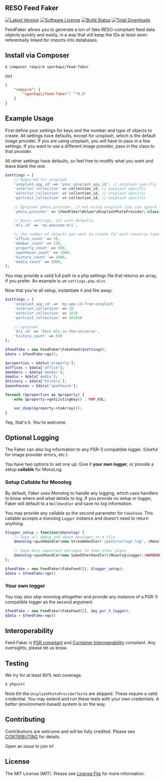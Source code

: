 ## RESO Feed Faker
[![Latest Version](https://img.shields.io/github/release/sparkapi/feed-faker.svg?style=flat-square)](https://github.com/sparkapi/feed-faker/releases)
[![Software License](https://img.shields.io/badge/license-MIT-brightgreen.svg?style=flat-square)](LICENSE.md)
[![Build Status](https://img.shields.io/travis/sparkapi/feed-faker/master.svg?style=flat-square)](https://travis-ci.org/sparkapi/feed-faker)
[![Total Downloads](https://img.shields.io/packagist/dt/sparkapi/feed-faker.svg?style=flat-square)](https://packagist.org/packages/sparkapi/feed-faker)

FeedFaker allows you to generate a ton of fake RESO-compliant feed data objects quickly and easily, in a way that will keep the IDs at least semi-referentially linked for imports into databases.

## Install via Composer
`$ composer require sparkapi/feed-faker`

(or)
```json
{
    "require": {
        "sparkapi/feed-faker": "^0.8"
    }
}
```

## Example Usage

First define your settings for keys and the number and type of objects to create.
All settings have defaults, except for unsplash, which is the default image provider.
If you are using unsplash, you will have to pass in a few settings.
If you want to use a different image provider, pass in the class to that provider.

All other settings have defaults, so feel free to modify what you want and leave blank the rest.

```php
$settings = [
    // Required for unsplash
    'unsplash_app_id' => 'your_unsplash_app_id', // unsplash specific
    'interior_collection' => collection_id, // unsplash specific
    'exterior_collection' => collection_id, // unsplash specific
    'portrait_collection' => collection_id, // unsplash specific
        
    // Optional photo provider, if not using unsplash (you can ignore the above, too).
    'photo_provider' => \FeedFaker\Helper\UnsplashPhotoProvider::class,

    // Basic settings, all with defaults.
    'mls_id' => 'my-awesome-mls',
    
    // the number of objects you want to create for each resource type.
    'office_count' => 50,
    'member_count' => 150,
    'property_count' => 500,
    'openhouse_count' => 1000,
    'history_count' => 1000,
    'media_count' => 5000,
];
```

You may provide a valid full path to a php settings file that returns an array, if you prefer. An example is un `settings.php.dist`.

Now that you're all setup, instantiate it and fire away:

```php
$settings = [
    'unsplash_app_id' => 'my-app-id-from-unsplash'
    'interior_collection' => 10
    'exterior_collection' => 1010
    'portrait_collection' => 101010
    
    // optional
    'mls_id' => 'best-mls-in-the-universe',
    'history_count' => 500
];

$feedfake = new FeedFaker\FakeFeed($settings);
$data = $feedfake->go();

$properties = $data['property'];
$offices = $data['office'];
$members = $data['member'];
$media = $data['media'];
$history = $data['history'];
$openhouses = $data['openhouse'];

foreach ($properties as $property) {
    echo $property->getListingKey() . PHP_EOL;

    var_dump($property->toArray());
}
```

Yep, that's it. You're welcome.
    
## Optional Logging
The Faker can also log information to any PSR-3 compatible logger. (Useful for Image provider errors, etc.)

You have two options to set one up: Give it **your own logger**, or provide a setup **callable** for MonoLog.

### Setup Callable for Monolog
By default, Faker uses Monolog to handle any logging, which uses handlers to know where and what details to log. 
If you provide no setup or logger, Faker will default to a `NullHandler` and save no log information.

You may provide any callable as the second parameter for `FakeFeed`. This callable accepts a monolog `Logger` instance and doesn't need to return anything.

```php
$logger_setup = function($monolog) {
    // Save all debug and above messages to a file
    $monolog->pushHandler(new StreamHandler('/path/to/logs.log', \Monolog\Logger::DEBUG));
    
    // Save more important messages to some other place
    $monolog->pushHandler(new SomeOtherHandler(\Monolog\Logger::WARNING));
};

$feedfake = new FeedFaker\FakeFeed([], $logger_setup);
$data = $feedfake->go()
```

### Your own logger
You may also skip monolog altogether and provide any instance of a PSR-3 compatible logger as the second argument.

```php
$feedfake = new FeedFaker\FakeFeed([], $my_psr_3_logger);
$data = $feedfake->go()
```

## Interoperability
Feed Faker is [PSR compliant](http://www.php-fig.org/) and [Container Interoperability](https://github.com/container-interop/container-interop) compliant. Any oversights, please let us know.

## Testing
We try for at least 80% test coverage.
``` bash
$ phpunit
```

Note tht the `UnsplashPhotoProviderTest`s are skipped. These require a valid credential. You may extend and run these tests with your own credentials. A better (environment-based) system is on the way.

## Contributing
Contributions are welcome and will be fully credited. Please see [CONTRIBUTING](CONTRIBUTING.md) for details.

Open an issue to join in!

## License
The MIT License (MIT). Please see [License File](LICENSE.md) for more information.
